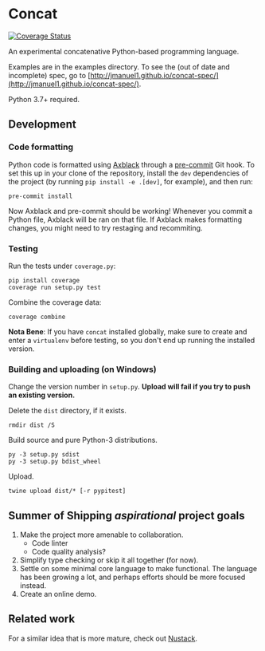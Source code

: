 Concat
======

[![Coverage
Status](https://coveralls.io/repos/github/jmanuel1/concat/badge.svg?branch=master)](https://coveralls.io/github/jmanuel1/concat?branch=master)

An experimental concatenative Python-based programming language.

Examples are in the examples directory. To see the (out of date and incomplete)
spec, go to
[http://jmanuel1.github.io/concat-spec/](http://jmanuel1.github.io/concat-spec/).

Python 3.7+ required.

Development
-----------

### Code formatting

Python code is formatted using [Axblack](https://github.com/axiros/axblack)
through a [pre-commit](https://github.com/pre-commit/pre-commit) Git hook. To
set this up in your clone of the repository, install the `dev` dependencies of
the project (by running `pip install -e .[dev]`, for example), and then run:

    pre-commit install

Now Axblack and pre-commit should be working! Whenever you commit a Python file,
Axblack will be ran on that file. If Axblack makes formatting changes, you might
need to try restaging and recommiting.

### Testing

Run the tests under `coverage.py`:

    pip install coverage
    coverage run setup.py test

Combine the coverage data:

    coverage combine

**Nota Bene**: If you have `concat` installed globally, make sure to create and
enter a `virtualenv` before testing, so you don't end up running the installed
version.

### Building and uploading (on Windows)

Change the version number in `setup.py`. **Upload will fail if you try to push
an existing version.**

Delete the `dist` directory, if it exists.

    rmdir dist /S

Build source and pure Python-3 distributions.

    py -3 setup.py sdist
    py -3 setup.py bdist_wheel

Upload.

    twine upload dist/* [-r pypitest]

Summer of Shipping *aspirational* project goals
-------------

1. Make the project more amenable to collaboration.
   - Code linter
   - Code quality analysis?
2. Simplify type checking or skip it all together (for now).
3. Settle on some minimal core language to make functional. The language has
   been growing a lot, and perhaps efforts should be more focused instead.
4. Create an online demo.

Related work
------------

For a similar idea that is more mature, check out
[Nustack](https://github.com/BookOwl/nustack).
